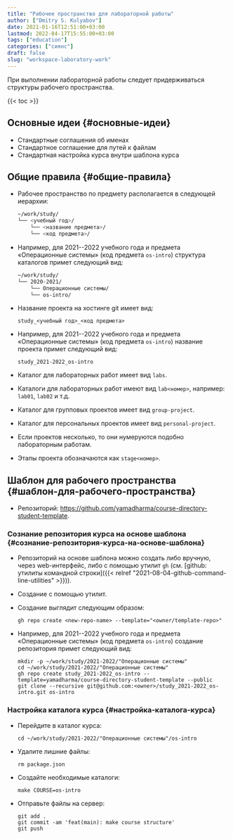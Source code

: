 ```yaml
---
title: "Рабочее пространство для лабораторной работы"
author: ["Dmitry S. Kulyabov"]
date: 2021-01-16T12:51:00+03:00
lastmod: 2022-04-17T15:55:00+03:00
tags: ["education"]
categories: ["сиянс"]
draft: false
slug: "workspace-laboratory-work"
---
```


При выполнении лабораторной работы следует придерживаться структуры рабочего пространства.

<!--more-->

{{< toc >}}


## Основные идеи {#основные-идеи}

-   Стандартные соглашения об именах
-   Стандартное соглашение для путей к файлам
-   Стандартная настройка курса внутри шаблона курса


## Общие правила {#общие-правила}

-   Рабочее пространство по предмету располагается в следующей иерархии:

    ```bash
    ~/work/study/
    └── <учебный год>/
        └── <название предмета>/
    	└── <код предмета>/
    ```

-   Например, для 2021--2022 учебного года и предмета «Операционные системы» (код предмета `os-intro`) структура каталогов примет следующий вид:

    ```bash
    ~/work/study/
    └── 2020-2021/
        └── Операционные системы/
    	└── os-intro/
    ```
-   Название проекта на хостинге git имеет вид:

    ```text
    study_<учебный год>_<код предмета>
    ```
-   Например, для 2021--2022 учебного года и предмета «Операционные системы» (код предмета `os-intro`) название проекта примет следующий вид:

    ```text
    study_2021-2022_os-intro
    ```

-   Каталог для лабораторных работ имеет вид `labs`.
-   Каталоги для лабораторных работ имеют вид `lab<номер>`, например: `lab01`, `lab02` и т.д.
-   Каталог для групповых проектов имеет вид `group-project`.
-   Каталог для персональных проектов имеет вид `personal-project`.
-   Если проектов несколько, то они нумеруются подобно лабораторным работам.
-   Этапы проекта обозначаются как `stage<номер>`.


## Шаблон для рабочего пространства {#шаблон-для-рабочего-пространства}

-   Репозиторий: <https://github.com/yamadharma/course-directory-student-template>.


### Сознание репозитория курса на основе шаблона {#сознание-репозитория-курса-на-основе-шаблона}

-   Репозиторий на основе шаблона можно создать либо вручную, через web-интерфейс, либо с помощью утилит `gh` (см. [github: утилиты командной строки]({{< relref "2021-08-04-github-command-line-utilities" >}})).
-   Создание с помощью утилит.
-   Создание выглядит следующим образом:

    ```shell
    gh repo create <new-repo-name> --template="<owner/template-repo>"
    ```
-   Например, для 2021--2022 учебного года и предмета «Операционные системы» (код предмета `os-intro`) создание репозитория примет следующий вид:

    ```shell
    mkdir -p ~/work/study/2021-2022/"Операционные системы"
    cd ~/work/study/2021-2022/"Операционные системы"
    gh repo create study_2021-2022_os-intro --template=yamadharma/course-directory-student-template --public
    git clone --recursive git@github.com:<owner>/study_2021-2022_os-intro.git os-intro
    ```


### Настройка каталога курса {#настройка-каталога-курса}

-   Перейдите в каталог курса:

    ```shell
    cd ~/work/study/2021-2022/"Операционные системы"/os-intro
    ```
-   Удалите лишние файлы:

    ```shell
    rm package.json
    ```
-   Создайте необходимые каталоги:

    ```shell
    make COURSE=os-intro
    ```
-   Отправьте файлы на сервер:

    ```shell
    git add .
    git commit -am 'feat(main): make course structure'
    git push
    ```
